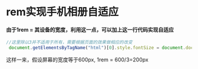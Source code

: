 # rem实现手机相册自适应
#### 由于1rem = 其设备的宽度，利用这一点，可以加上这一行代码实现自适应
```javascript
//这里除以3并不适用于所有，需要根据页面的效果做相应的改变
 document.getElementsByTagName("html")[0].style.fontSize = document.documentElement.clientWidth/3 + "px";
```
这样一来，假设屏幕的宽度等于600px, 1rem = 600/3=200px
